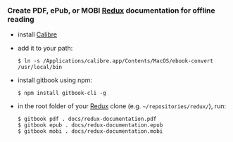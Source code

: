 ### Create PDF, ePub, or MOBI [Redux](https://github.com/rackt/redux) documentation for offline reading
+ install [Calibre](http://calibre-ebook.com/)
+ add it to your path:

    ```
    $ ln -s /Applications/calibre.app/Contents/MacOS/ebook-convert /usr/local/bin
    ```
+ install gitbook using npm:

  ```
  $ npm install gitbook-cli -g
  ```

+ in the root folder of your [Redux](https://github.com/rackt/redux) clone (e.g. `~/repositories/redux/`), run:

    ```
    $ gitbook pdf . docs/redux-documentation.pdf
    $ gitbook epub . docs/redux-documentation.epub
    $ gitbook mobi . docs/redux-documentation.mobi
    ```
